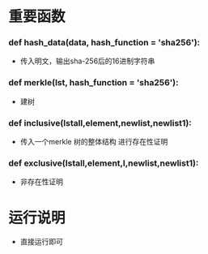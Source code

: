 # 重要函数

### def hash_data(data, hash_function = 'sha256'):

* 传入明文，输出sha-256后的16进制字符串

### def merkle(lst, hash_function = 'sha256'):

* 建树

### def inclusive(lstall,element,newlist,newlist1):

* 传入一个merkle 树的整体结构 进行存在性证明

### def exclusive(lstall,element,l,newlist,newlist1):

* 非存在性证明

# 运行说明

* 直接运行即可
